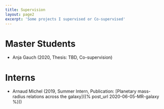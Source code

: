 ```yaml
---
title: Supervision
layout: page2
excerpt: 'Some projects I supervised or Co-supervised'  
---
```


# Master Students
- Anja Gauch (2020, Thesis: TBD, Co-supervision)

# Interns
- Arnaud Michel (2019, Summer Intern, Publication: [Planetary mass-radius relations across the galaxy]({% post_url 2020-06-05-MR-galaxy %}))
